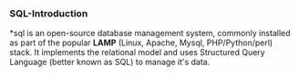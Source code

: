 ### SQL-Introduction 

*sql is an open-source database management system, commonly installed as part of the popular **LAMP** (Linux, Apache, Mysql, PHP/Python/perl) stack. It implements the relational model and uses Structured Query Language (better known as SQL) to manage it's data.


